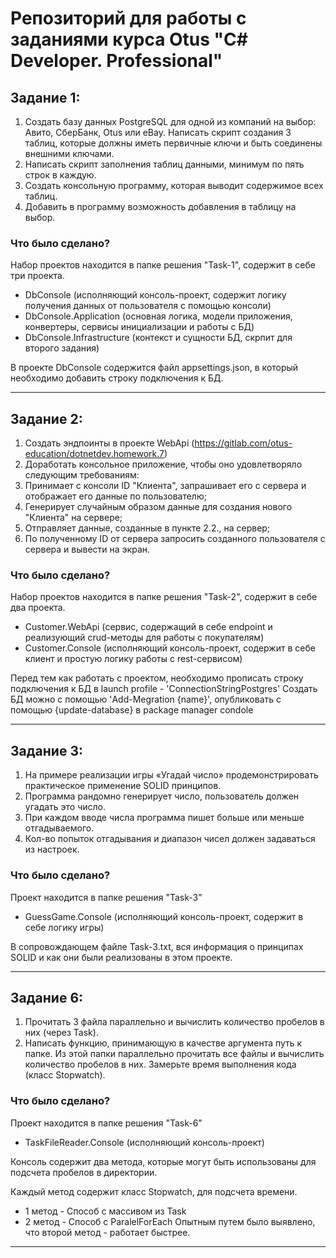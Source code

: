 # Репозиторий для работы с заданиями курса Otus "C# Developer. Professional"


## Задание 1:
1. Создать базу данных PostgreSQL для одной из компаний на выбор: Авито, СберБанк, Otus или eBay. 
Написать скрипт создания 3 таблиц, которые должны иметь первичные ключи и быть соединены внешними ключами.
2. Написать скрипт заполнения таблиц данными, минимум по пять строк в каждую.
3. Создать консольную программу, которая выводит содержимое всех таблиц.
4. Добавить в программу возможность добавления в таблицу на выбор.

### Что было сделано?

Набор проектов находится в папке решения "Task-1", содержит в себе три проекта.
- DbConsole (исполняющий консоль-проект, содержит логику получения данных от пользователя с помощью консоли)
- DbConsole.Application (основная логика, модели приложения, конвертеры, сервисы инициализации и работы с БД)
- DbConsole.Infrastructure (контекст и сущности БД, скрпит для второго задания)

В проекте DbConsole содержится файл appsettings.json, в который необходимо добавить строку подключения к БД.

---

## Задание 2:
1. Создать эндпоинты в проекте WebApi (https://gitlab.com/otus-education/dotnetdev.homework.7)
2. Доработать консольное приложение, чтобы оно удовлетворяло следующим требованиям:
3. Принимает с консоли ID "Клиента", запрашивает его с сервера и отображает его данные по пользователю;
4. Генерирует случайным образом данные для создания нового "Клиента" на сервере;
5. Отправляет данные, созданные в пункте 2.2., на сервер;
6. По полученному ID от сервера запросить созданного пользователя с сервера и вывести на экран.

### Что было сделано?

Набор проектов находится в папке решения "Task-2", содержит в себе два проекта.
- Customer.WebApi (сервис, содержащий в себе endpoint и реализующий crud-методы для работы с покупателям)
- Customer.Console (исполняющий консоль-проект, содержит в себе клиент и простую логику работы с rest-сервисом)

Перед тем как работать с проектом, необходимо прописать строку подключения к БД в launch profile - 'ConnectionStringPostgres'
Создать БД можно с помощью 'Add-Megration {name}', опубликовать с помощью {update-database} в package manager condole

---

## Задание 3:
1. На примере реализации игры «Угадай число» продемонстрировать практическое применение SOLID принципов.
2. Программа рандомно генерирует число, пользователь должен угадать это число. 
3. При каждом вводе числа программа пишет больше или меньше отгадываемого. 
4. Кол-во попыток отгадывания и диапазон чисел должен задаваться из настроек.

### Что было сделано?

Проект находится в папке решения "Task-3"
- GuessGame.Console (исполняющий консоль-проект, содержит в себе логику игры)

В сопровождающем файле Task-3.txt, вся информация о принципах SOLID и как они были реализованы в этом проекте.

---

## Задание 6:
1. Прочитать 3 файла параллельно и вычислить количество пробелов в них (через Task).
2. Написать функцию, принимающую в качестве аргумента путь к папке. Из этой папки параллельно прочитать все файлы и вычислить количество пробелов в них.
Замерьте время выполнения кода (класс Stopwatch).

### Что было сделано?

Проект находится в папке решения "Task-6"
- TaskFileReader.Console (исполняющий консоль-проект)

Консоль содержит два метода, которые могут быть использованы для подсчета пробелов в директории.

Каждый метод содержит класс Stopwatch, для подсчета времени.

- 1 метод - Способ с массивом из Task
- 2 метод - Способ с ParalelForEach
Опытным путем было выявлено, что второй метод - работает быстрее.

---

